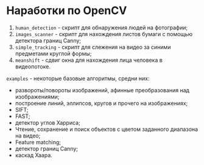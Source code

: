 # Наработки по OpenCV



1. `human_detection` - скрипт для обнаружения людей на фотографии;       
2. `images_scanner` - скрипт для нахождения листов бумаги с помощью детектора границ Canny;      
3. `simple_tracking` - скрипт для слежения на видео за синими предметами круглой формы;         
4. `meanshift` - сдвиг окна для нахождения лица человека в видеопотоке.


`examples` - некоторые базовые алгоритмы, средни них:      
- развороты/повороты изображений, афинные преобразования над изображениями;    
- построение линий, эллипсов, кругов и прочего на изображениях;      
- SIFT;     
- FAST;      
- детектор углов Харриса;       
- Чтение, сохранение и поиск объектов с цветом заданного диапазона на видео;
- Feature matching;
- детектор границ Canny;
- каскад Хаара.
